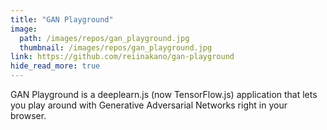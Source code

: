 ```yaml
---
title: "GAN Playground"
image: 
  path: /images/repos/gan_playground.jpg
  thumbnail: /images/repos/gan_playground.jpg
link: https://github.com/reiinakano/gan-playground
hide_read_more: true
---
```


GAN Playground is a deeplearn.js (now TensorFlow.js) application that lets you play around with Generative Adversarial Networks right in your browser.
